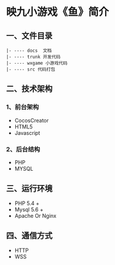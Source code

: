 # 映九小游戏《鱼》简介

## 一、文件目录
```
|- ---- docs  文档
|- ---- trunk 开发代码
|- ---- wxgame 小游戏代码
|- ---- src 代码打包
```
## 二、技术架构
### 1、前台架构
* CocosCreator
* HTML5
* Javascript

### 2、后台结构
* PHP
* MYSQL

## 三、运行环境
* PHP 5.4 +
* Mysql 5.6 +
* Apache Or Nginx

## 四、通信方式
* HTTP
* WSS
